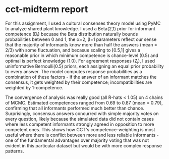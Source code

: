 # cct-midterm report
For this assignment, I used a cultural consenses theory model using PyMC to analyze shared plant knowledge. I used a Beta(2,1) prior for informant competence (Dᵢ) becuase the Beta distribution naturally bounds probabilities between 0 and 1, the α=2, β=1 parameters reflect our sense that the majority of informants know more than half the answers (mean = 2/3) with some fluctuation, and becasue scaling to [0.5,1] gives a reasonable prior in which minimum competence is chance-level (0.5) and optimal is perfect knowledge (1.0). For agreement responses (Zⱼ), I used uninformative Bernoulli(0.5) priors, each assigning an equal prior probability to every answer. The model computes response probabilities as a combination of these factors - if the answer of an informant matches the consensus, it gets weighted by their competence; incompatibilities are weighted by 1-competence.

The convergence of analysis was really good (all R-hats < 1.05) on 4 chains of MCMC. Estimated competences ranged from 0.69 to 0.87 (mean = 0.79), confirming that all informants performed much better than chance. Surprisingly, consensus answers concurred with simple majority votes on every question, likely because the simulated data did not contain cases where less competent informants strongly agreed in opposition to more competent ones. This shows how CCT's competence-weighting is most useful where there is conflict between more and less reliable informants - one of the fundamental advantages over majority voting that was not evident in this particular dataset but would be with more complex response patterns.

